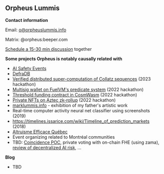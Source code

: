 ## Orpheus Lummis 

**Contact information**

Email: [o@orpheuslummis.info](mailto:o@orpheuslummis.info)

Matrix: @orpheus:beeper.com

[Schedule a 15-30 min discussion](https://calendly.com/orpheuslummis/discussion30min) together

**Some projects Orpheus is notably causally related with**
- [AI Safety Events](https://aisafetyevents.org/)
- [DefraDB](https://github.com/sourcenetwork/defradb/)
- [Verified distributed super-computation of Collatz sequences](https://github.com/orpheuslummis/Collaptz) (2023 hackathon)
- [Multisig wallet on FuelVM's predicate system](https://fuel-labs.ghost.io/ethlisbon22-recap/) (2022 hackathon)
- [Threshold funding contract in CosmWasm](https://github.com/orpheuslummis/threshold-funding) (2022 hackathon)
- [Private NFTs on Aztec zk-rollup](https://ethglobal.com/showcase/dizkreet-4rvz2) (2022 hackathon)
- [marklummis.info](https://marklummis.info) - exhibition of my father's artistic work
- Real-time computer activity neural net classifier using screenshots (2019)
- https://timelines.issarice.com/wiki/Timeline_of_prediction_markets (2018)
- [Altruisme Efficace Québec](https://altruismeefficacequebec.org/)
- Event organizing related to Montréal communities
- TBD: [Coincidence POC](https://github.com/orpheuslummis/coincidence), private voting with on-chain FHE (using zama), [review of decentralized AI risk](https://github.com/orpheuslummis/decentralized-ai-risk-review), ...


**Blog**

- TBD

